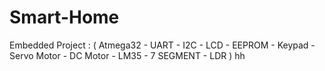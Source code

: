 # Smart-Home
Embedded Project : ( Atmega32 - UART - I2C  - LCD - EEPROM - Keypad - Servo Motor - DC Motor - LM35 - 7 SEGMENT - LDR )
hh
